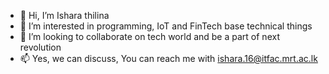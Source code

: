 - 👋 Hi, I’m Ishara thilina
- 👀 I’m interested in programming, IoT and FinTech base technical things
- 💞️ I’m looking to collaborate on tech world and be a part of next revolution 
- 📫 Yes, we can discuss, You can reach me  with ishara.16@itfac.mrt.ac.lk

<!---
Isharathilina/Isharathilina is a ✨ special ✨ repository because its `README.md` (this file) appears on your GitHub profile.
You can click the Preview link to take a look at your changes.
--->
